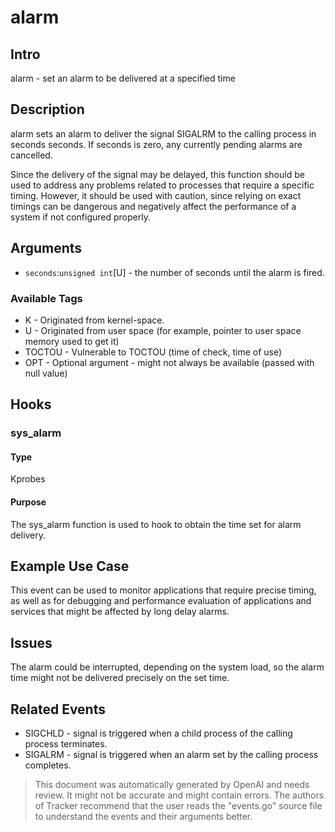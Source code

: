 
# alarm

## Intro
alarm - set an alarm to be delivered at a specified time

## Description
alarm sets an alarm to deliver the signal SIGALRM to the calling process in seconds seconds. If seconds is zero, any currently pending alarms are cancelled.

Since the delivery of the signal may be delayed, this function should be used to address any problems related to processes that require a specific timing. However, it should be used with caution, since relying on exact timings can be dangerous and negatively affect the performance of a system if not configured properly.

## Arguments
* `seconds`:`unsigned int`[U] - the number of seconds until the alarm is fired. 

### Available Tags
* K - Originated from kernel-space.
* U - Originated from user space (for example, pointer to user space memory used to get it)
* TOCTOU - Vulnerable to TOCTOU (time of check, time of use)
* OPT - Optional argument - might not always be available (passed with null value)

## Hooks
### sys_alarm
#### Type
Kprobes
#### Purpose
The sys_alarm function is used to hook to obtain the time set for alarm delivery.

## Example Use Case
This event can be used to monitor applications that require precise timing, as well as for debugging and performance evaluation of applications and services that might be affected by long delay alarms.

## Issues
The alarm could be interrupted, depending on the system load, so the alarm time might not be delivered precisely on the set time.

## Related Events
* SIGCHLD - signal is triggered when a child process of the calling process terminates.
* SIGALRM - signal is triggered when an alarm set by the calling process completes.

> This document was automatically generated by OpenAI and needs review. It might
> not be accurate and might contain errors. The authors of Tracker recommend that
> the user reads the "events.go" source file to understand the events and their
> arguments better.
